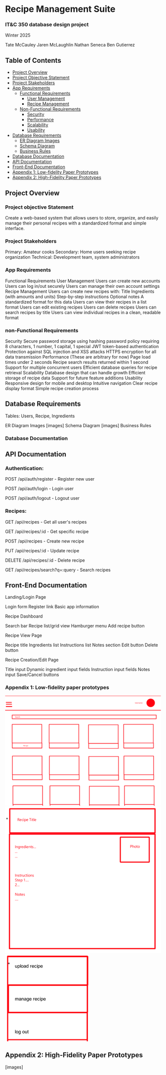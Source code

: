 # Recipe Management Suite
### IT&C 350 database design project
Winter 2025

Tate McCauley
Jaren McLaughlin
Nathan Seneca
Ben Gutierrez

## Table of Contents  
- [Project Overview](#project-overview)  
- [Project Objective Statement](#project-objective-statement)  
- [Project Stakeholders](#project-stakeholders)  
- [App Requirements](#app-requirements)  
  - [Functional Requirements](#functional-requirements)  
    - [User Management](#user-management)  
    - [Recipe Management](#recipe-management)  
  - [Non-Functional Requirements](#non-functional-requirements)  
    - [Security](#security)  
    - [Performance](#performance)  
    - [Scalability](#scalability)  
    - [Usability](#usability)  
- [Database Requirements](#database-requirements)  
  - [ER Diagram Images](#er-diagram-images)  
  - [Schema Diagram](#schema-diagram)  
  - [Business Rules](#business-rules)  
- [Database Documentation](#database-documentation)  
- [API Documentation](#api-documentation)  
- [Front-End Documentation](#front-end-documentation)  
- [Appendix 1: Low-fidelity Paper Prototypes](#appendix-1-low-fidelity-paper-prototypes)  
- [Appendix 2: High-Fidelity Paper Prototypes](#appendix-2-high-fidelity-paper-prototypes)  

## Project Overview
### Project objective Statement
Create a web-based system that allows users to store, organize, and easily manage their personal recipes with a standardized format and simple interface.

### Project Stakeholders
Primary: Amateur cooks
Secondary: Home users seeking recipe organization
Technical: Development team, system administrators

### App Requirements
Functional Requirements
User Management
Users can create new accounts
Users can log in/out securely
Users can manage their own account settings
Recipe Management
Users can create new recipes with:
Title
Ingredients (with amounts and units)
Step-by-step instructions
Optional notes
A standardized format for this data
Users can view their recipes in a list format
Users can edit existing recipes
Users can delete recipes
Users can search recipes by title
Users can view individual recipes in a clean, readable format


### non-Functional Requirements
Security
Secure password storage using hashing
password policy requiring 8 characters, 1 number, 1 capital, 1 special
JWT token-based authentication
Protection against SQL injection and XSS attacks
HTTPS encryption for all data transmission
Performance (These are arbitrary for now)
Page load times under 2 seconds
Recipe search results returned within 1 second
Support for multiple concurrent users
Efficient database queries for recipe retrieval
Scalability
Database design that can handle growth
Efficient storage of recipe data
Support for future feature additions
Usability
Responsive design for mobile and desktop
Intuitive navigation
Clear recipe display format
Simple recipe creation process

## Database Requirements
Tables: Users, Recipe, Ingredients

ER Diagram Images
[images]
Schema Diagram
[images]
Business Rules




### Database Documentation



## API Documentation
### Authentication:

POST /api/auth/register - Register new user

POST /api/auth/login - Login user

POST /api/auth/logout - Logout user

### Recipes:

GET /api/recipes - Get all user's recipes

GET /api/recipes/:id - Get specific recipe

POST /api/recipes - Create new recipe

PUT /api/recipes/:id - Update recipe

DELETE /api/recipes/:id - Delete recipe

GET /api/recipes/search?q=:query - Search recipes



## Front-End Documentation
Landing/Login Page

Login form
Register link
Basic app information

Recipe Dashboard

Search bar
Recipe list/grid view
Hamburger menu
Add recipe button

Recipe View Page

Recipe title
Ingredients list
Instructions list
Notes section
Edit button
Delete button

Recipe Creation/Edit Page

Title input
Dynamic ingredient input fields
Instruction input fields
Notes input
Save/Cancel buttons



### Appendix 1: Low-fidelity paper prototypes

![Website](Website.png)
![RecipeCard](RecipeCard.png)
![HamburgerBar](HamburgerBar.png)



## Appendix 2: High-Fidelity Paper Prototypes
[images]
